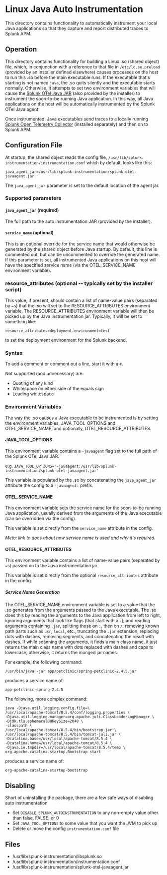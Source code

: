 # Linux Java Auto Instrumentation

This directory contains functionality to automatically instrument your local Java applications so that they capture and
report distributed traces to Splunk APM.

## Operation

This directory contains functionality for building a Linux .so (shared object) file, which, in conjunction with a
reference to that file in
`/etc/ld.so.preload` (provided by an installer defined elsewhere) causes processes on the host to run this .so before
the main executable runs. If the executable that's starting is not named `java`, the .so quits silently and the
executable starts normally. Otherwise, it attempts to set two environment variables that will cause the
[Splunk OTel Java JAR](https://github.com/signalfx/splunk-otel-java) (also provided by the installer) to instrument the
soon-to-be running Java application. In this way, all Java applications on the host will be automatically instrumented
by the Splunk OTel Java agent.

Once instrumented, Java executables send traces to a locally running
[Splunk Open Telemetry Collector](https://github.com/signalfx/splunk-otel-collector)
(installed separately) and then on to Splunk APM.

## Configuration File

At startup, the shared object reads the config file, `/usr/lib/splunk-instrumentation/instrumentation.conf` which by
default, looks like this:

```
java_agent_jar=/usr/lib/splunk-instrumentation/splunk-otel-javaagent.jar
```

The `java_agent_jar` parameter is set to the default location of the agent jar.

### Supported parameters

#### `java_agent_jar` (required)

The full path to the auto instrumentation JAR (provided by the installer).

#### `service_name` (optional)

This is an optional override for the service name that would otherwise be generated by the shared object before Java
startup. By default, this line is commented out, but can be uncommented to override the generated name. If this
parameter is set, all instrumented Java applications on this host will have the specified service name (via the
OTEL_SERVICE_NAME environment variable).

### resource_attributes (optional -- typically set by the installer script)

This value, if present, should contain a list of name-value pairs (separated by `=`s) that the .so will set to the
RESOURCE_ATTRIBUTES environment variable. The RESOURCE_ATTRIBUTES environment variable will then be picked up by the
Java instrumentation jar. Typically, it will be set to something like:

`resource_attributes=deployment.environment=test`

to set the deployment environment for the Splunk backend.

### Syntax

To add a comment or comment out a line, start it with a `#`.

Not supported (and unnecessary) are:

* Quoting of any kind
* Whitespace on either side of the equals sign
* Leading whitespace

### Environment Variables

The way the .so causes a Java executable to be instrumented is by setting the environment variables, JAVA_TOOL_OPTIONS
and OTEL_SERVICE_NAME, and optionally, OTEL_RESOURCE_ATTRIBUTES.

#### JAVA_TOOL_OPTIONS

This environment variable contains a `-javaagent` flag set to the full path of the Splunk OTel Java JAR.

e.g. `JAVA_TOOL_OPTIONS='-javaagent:/usr/lib/splunk-instrumentation/splunk-otel-javaagent.jar'`

This variable is populated by the .so by concatenating the `java_agent_jar` attribute the config to a `-javaagent:` prefix.

#### OTEL_SERVICE_NAME

This environment variable sets the service name for the soon-to-be running Java application, usually derived from the
arguments of the Java executable (can be overridden via the config).

This variable is set directly from the `service_name` attribute in the config.

_Meta: link to docs about how service name is used and why it's required._

#### OTEL_RESOURCE_ATTRIBUTES

This environment variable contains a list of name-value pairs (separated by `=`s) passed on to the Java instrumentation
jar. 

This variable is set directly from the optional `resource_attributes` attribute in the config.

##### Service Name Generation

The OTEL_SERVICE_NAME environment variable is set to a value that the .so generates from the arguments passed to the
Java executable. The .so does this by reading the arguments to the Java application from left to right, ignoring
arguments that look like flags (that start with a `-`), and reading arguments containing `.jar`, splitting those on `:`,
then on `/`, removing known path parts such as `usr`, `local`, etc., truncating the `.jar` extension, replacing dots
with dashes, removing segments, and concatenating the result with dashes. If while scanning the arguments, it finds a
main class name, it just returns the main class name with dots replaced with dashes and caps to lowercase, otherwise,
it returns the munged jar names.

For example, the following command:

```
/usr/bin/java -jar app/petclinic/spring-petclinic-2.4.5.jar
```

produces a service name of:

```
app-petclinic-spring-2.4.5
```

The following, more complex command:

```
java -Djava.util.logging.config.file=\
/usr/local/apache-tomcat/8.5.4/conf/logging.properties \
-Djava.util.logging.manager=org.apache.juli.ClassLoaderLogManager \
-Djdk.tls.ephemeralDHKeySize=2048 \
-classpath \
/usr/local/apache-tomcat/8.5.4/bin/bootstrap.jar:\
/usr/local/apache-tomcat/8.5.4/bin/tomcat-juli.jar \
-Dcatalina.base=/usr/local/apache-tomcat/8.5.4 \
-Dcatalina.home=/usr/local/apache-tomcat/8.5.4 \
-Djava.io.tmpdir=/usr/local/apache-tomcat/8.5.4/temp \
org.apache.catalina.startup.Bootstrap start
```

produces a service name of:

```
org-apache-catalina-startup-bootstrap
```

## Disabling

Short of uninstalling the package, there are a few safe ways of disabling auto instrumentation

* Set `DISABLE_SPLUNK_AUTOINSTRUMENTATION` to any non-empty value other than false, FALSE, or 0
* Set `JAVA_TOOL_OPTIONS` to some value that you want the JVM to pick up
* Delete or move the config `instrumentation.conf` file

## Files

* /usr/lib/splunk-instrumentation/libsplunk.so
* /usr/lib/splunk-instrumentation/instrumentation.conf
* /usr/lib/splunk-instrumentation/splunk-otel-javaagent.jar
